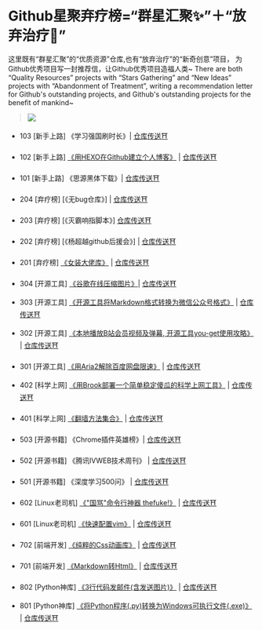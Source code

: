 # Github星聚弃疗榜=“群星汇聚✨”＋“放弃治疗🤡”
这里既有“群星汇聚”的“优质资源”仓库,也有“放弃治疗”的“新奇创意”项目， 为Github优秀项目写一封推荐信，让Github优秀项目造福人类~ 
There are both “Quality Resources” projects with “Stars Gathering” and “New Ideas” projects with “Abandonment of Treatment”, writing a recommendation letter for Github's outstanding projects, and Github's outstanding projects for the benefit of mankind~

> ![](https://upload-images.jianshu.io/upload_images/3203841-bfb9c8d9fbcf3958.png)

* 103 [新手上路] 《学习强国刷时长》| [仓库传送⛩](https://github.com/fuck-xuexiqiangguo/Fuck-XueXiQiangGuo)

* 102 [新手上路]  [《用HEXO在Github建立个人博客》](用HEXO在Github建立个人博客) \|  [仓库传送⛩](https://github.com/hexojs/hexo)

* 101 [新手上路]  《思源黑体下载》|  [仓库传送⛩](https://github.com/adobe-fonts/source-han-sans)

- 204 [弃疗榜] [《无bug仓库》] | [仓库传送⛩](https://github.com/kelseyhightower/nocode)

- 203 [弃疗榜] [《灭霸响指脚本》] [仓库传送⛩](https://github.com/hotvulcan/Thanos.sh)

* 202 [弃疗榜] [《杨超越github后援会》] | [仓库传送⛩](https://github.com/ccyyycy)

* 201 [弃疗榜]  [《女装大佬库》](https://www.jianshu.com/p/ea4b6c71ac13) | [仓库传送⛩](https://github.com/daneden/animate.css)

* 304 [开源工具] [《谷歌在线压缩图片》](https://squoosh.app/)\| [仓库传送⛩](https://github.com/GoogleChromeLabs/squoosh/)

* 303 [开源工具] [《开源工具将Markdown格式转换为微信公众号格式》](https://www.jianshu.com/p/ebeeea770b81) |  [仓库传送⛩](https://github.com/lyricat/wechat-format)

* 302 [开源工具]  [《本地播放B站会员视频及弹幕, 开源工具you-get使用攻略》](https://www.jianshu.com/p/14d512257264) | [仓库传送⛩](https://github.com/soimort/you-get)

* 301 [开源工具]  [《用Aria2解除百度网盘限速》](https://github.com/aria2/aria2) \| [仓库传送⛩](https://www.jianshu.com/p/8eeb1da6171e)

* 402 [科学上网]  [《用Brook部署一个简单稳定傻瓜的科学上网工具》](https://zhaoolee.gitbooks.io/chrome/content/yong-brook-bu-shu-yi-ge-jian-dan-wen-ding-sha-gua-de-ke-xue-shang-wang-gong-ju.html) | [仓库传送⛩](https://github.com/txthinking/brook)

- 401 [科学上网] [《翻墙方法集合》](https://github.com/bannedbook/fanqiang/wiki) |  [仓库传送⛩](https://github.com/bannedbook/fanqiang)

-  503 [开源书籍]  《Chrome插件英雄榜》|  [仓库传送⛩](https://github.com/zhaoolee/ChromeAppHeroes)

- 502 [开源书籍] 《腾讯IVWEB技术周刊》 |  [仓库传送⛩](https://github.com/iv-web/weekly)

- 501 [开源书籍] 《深度学习500问》 |  [仓库传送⛩](https://github.com/scutan90/DeepLearning-500-questions)

* 602 [Linux老司机] [《"国骂"命令行神器 thefuke!》](https://www.jianshu.com/p/1415af160a22) | [仓库传送⛩](https://github.com/nvbn/thefuck)

* 601 [Linux老司机]  [《快速配置vim》](https://www.jianshu.com/p/33eea78b7bad) \| [仓库传送⛩](https://github.com/ma6174/vim-deprecated)

* 702 [前端开发]  [《纯粹的Css动画库》](https://www.jianshu.com/p/85725d376d1d) | [仓库传送⛩](https://github.com/daneden/animate.css)

* 701 [前端开发]  [《Markdown转Html》](https://www.jianshu.com/p/a57114bd9380) | [仓库传送⛩](https://github.com/showdownjs/showdown)

* 802 [Python神库]  [《3行代码发邮件\(含发送图片\)》](https://www.jianshu.com/p/1be807735914)  \|  [仓库传送⛩](https://github.com/kootenpv/yagmail)

* 801 [Python神库]  [《将Python程序\(.py\)转换为Windows可执行文件\(.exe\)》](https://www.jianshu.com/p/64cb9108a7c6) \| [仓库传送⛩](https://github.com/pyinstaller/pyinstaller)


